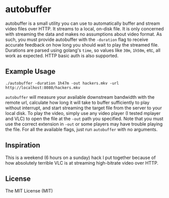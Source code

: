 # autobuffer

autobuffer is a small utility you can use to automatically buffer and stream video files over HTTP. It streams to a local, on-disk file.  It is only concerned with streaming the data and makes no assumptions about video format.  As such, you must provide autobuffer with the `-duration` flag to receive accurate feedback on how long you should wait to play the streamed file.  Durations are parsed using golang's `time`, so values like `30m`, `1h50m`, etc, all work as expected.  HTTP basic auth is also supported.

## Example Usage

```
./autobuffer -duration 1h47m -out hackers.mkv -url http://localhost:8080/hackers.mkv
```

`autobuffer` will measure your available downstream bandwidth with the remote url, calculate how long it will take to buffer sufficiently to play without interrupt, and start streaming the target file from the server to your local disk.  To play the video, simply use any video player (I tested mplayer and VLC) to open the file at the `-out` path you specified.  Note that you must use the correct extension in `-out` or some players may have trouble playing the file.  For all the available flags, just run `autobuffer` with no arguments.

## Inspiration

This is a weekend (6 hours on a sunday) hack I put together because of how absolutely terrible VLC is at streaming high-bitrate video over HTTP.

## License

The MIT License (MIT)

